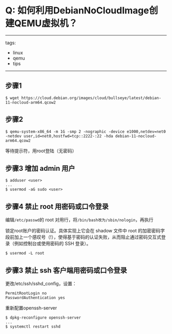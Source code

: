 # Q: 如何利用DebianNoCloudImage创建QEMU虚拟机？

---
tags:
  - linux
  - qemu
  - tips
---
## 步骤1
```shell
$ wget https://cloud.debian.org/images/cloud/bullseye/latest/debian-11-nocloud-arm64.qcow2
```

## 步骤2
```shell
$ qemu-system-x86_64 -m 1G -smp 2 -nographic -device e1000,netdev=net0 -netdev user,id=net0,hostfwd=tcp::2222-:22 -hda debian-11-nocloud-arm64.qcow2
```
等待提示符，用root登陆（无密码）

## 步骤3 增加 admin 用户
```shell
$ adduser <user>
...
$ usermod -aG sudo <user>
```

## 步骤4 禁止 root 用密码或口令登录
编辑`/etc/passwd`的 root 对用行，将`/bin/bash改为/sbin/nologin`，再执行

锁定root账户的密码认证。具体实现上它会在 shadow 文件中 root 的加密密码字段前加上一个感叹号（!），使得基于密码的认证失败，从而阻止通过密码交互式登录（例如控制台或使用密码的 SSH 登录）。
```shell
$ usermod -L root
```

## 步骤3 禁止 ssh 客户端用密码或口令登录
更改/etc/ssh/sshd_config，设置：
```shell
PermitRootLogin no
PasswordAuthentication yes
```

重新配置openssh-server
```shell
$ dpkg-reconfigure openssh-server
...
$ systemctl restart sshd
```
